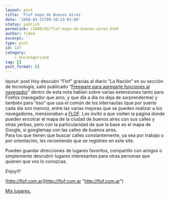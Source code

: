 ```yaml
---
layout: post
title: 'Flof mapa de Buenos Aires'
date: '2008-03-31T09:10:23-03:00'
status: publish
permalink: /2008/03/flof-mapa-de-buenos-aires.html
author: fideo
excerpt: ''
type: post
id: 147
category:
    - Uncategorized
tag: []
post_format: []
---
```

layout: post
Hoy descubrí “Flof” gracias al diario “La Nación” en su sección de tecnología, salió publicado “[Freeware para agregarle funciones al navegador](http://www.lanacion.com.ar/tecnologia/nota.asp?nota_id=999513&origen=premium "lanacion.com")” dentro de esta nota hablan sobre varias extensiones tanto para Firefox (navegador que amo, y que día a día no deja de sorprenderme) y también para “eso” que usa el común de los internautas (que por suerte cada día son menos), entre las varias mejoras que se pueden realizar a los navegadores, mensionaban a [FLOF](http://www.flof.com.ar "FLOF").  Los invito a que visiten la página donde pueden encotrar el mapa de la ciudad de buenos aires con sus calles y otras yerbas, pero con la particularidad de que la base es el mapa de Google, si googlemap con las calles de buenos aires.  
Para los que tienen que buscar calles constantemente, ya sea por trabajo o por orientación, les recomiendo que se registren en este site.

Pueden guardar direcciones de lugares favoritos, compartilo con amigos o simplemente descubrir lugares interesantes para otras personas que quieren que vos lo conozcas.

*Enjoy!!!*

[http://flof.com.ar](http://flof.com.ar "http://flof.com.ar")

[Mis lugares.](http://flof.com.ar/user/fideo/ "Lugares de Fideo")